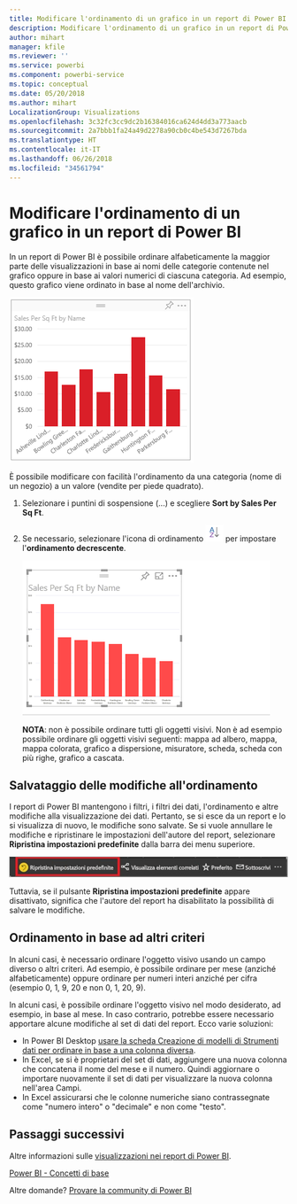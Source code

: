 ```yaml
---
title: Modificare l'ordinamento di un grafico in un report di Power BI
description: Modificare l'ordinamento di un grafico in un report di Power BI
author: mihart
manager: kfile
ms.reviewer: ''
ms.service: powerbi
ms.component: powerbi-service
ms.topic: conceptual
ms.date: 05/20/2018
ms.author: mihart
LocalizationGroup: Visualizations
ms.openlocfilehash: 3c32fc3cc9dc2b16384016ca624d4dd3a773aacb
ms.sourcegitcommit: 2a7bbb1fa24a49d2278a90cb0c4be543d7267bda
ms.translationtype: HT
ms.contentlocale: it-IT
ms.lasthandoff: 06/26/2018
ms.locfileid: "34561794"
---
```

# <a name="change-how-a-chart-is-sorted-in-a-power-bi-report"></a>Modificare l'ordinamento di un grafico in un report di Power BI
In un report di Power BI è possibile ordinare alfabeticamente la maggior parte delle visualizzazioni in base ai nomi delle categorie contenute nel grafico oppure in base ai valori numerici di ciascuna categoria. Ad esempio, questo grafico viene ordinato in base al nome dell'archivio.

![](media/power-bi-report-change-sort/pbi_chartsortcategory.png)

È possibile modificare con facilità l'ordinamento da una categoria (nome di un negozio) a un valore (vendite per piede quadrato).

1. Selezionare i puntini di sospensione (...) e scegliere **Sort by Sales Per Sq Ft**.
2. Se necessario, selezionare l'icona di ordinamento ![](media/power-bi-report-change-sort/sorticon.png) per impostare l'**ordinamento decrescente**.

   ![](media/power-bi-report-change-sort/sortby.gif)

   **NOTA**: non è possibile ordinare tutti gli oggetti visivi.  Non è ad esempio possibile ordinare gli oggetti visivi seguenti: mappa ad albero, mappa, mappa colorata, grafico a dispersione, misuratore, scheda, scheda con più righe, grafico a cascata.

## <a name="saving-changes-you-make-to-sort-order"></a>Salvataggio delle modifiche all'ordinamento
I report di Power BI mantengono i filtri, i filtri dei dati, l'ordinamento e altre modifiche alla visualizzazione dei dati. Pertanto, se si esce da un report e lo si visualizza di nuovo, le modifiche sono salvate.  Se si vuole annullare le modifiche e ripristinare le impostazioni dell'autore del report, selezionare **Ripristina impostazioni predefinite** dalla barra dei menu superiore. 

![ordinamento permanente](media/power-bi-report-change-sort/power-bi-reset-to-default.png)

Tuttavia, se il pulsante **Ripristina impostazioni predefinite** appare disattivato, significa che l'autore del report ha disabilitato la possibilità di salvare le modifiche.

<a name="other"></a>
## <a name="sorting-using-other-criteria"></a>Ordinamento in base ad altri criteri
In alcuni casi, è necessario ordinare l'oggetto visivo usando un campo diverso o altri criteri.  Ad esempio, è possibile ordinare per mese (anziché alfabeticamente) oppure ordinare per numeri interi anziché per cifra (esempio 0, 1, 9, 20 e non 0, 1, 20, 9).  

In alcuni casi, è possibile ordinare l'oggetto visivo nel modo desiderato, ad esempio, in base al mese.  In caso contrario, potrebbe essere necessario apportare alcune modifiche al set di dati del report. Ecco varie soluzioni:

* In Power BI Desktop [usare la scheda Creazione di modelli di Strumenti dati per ordinare in base a una colonna diversa](desktop-sort-by-column.md).
* In Excel, se si è proprietari del set di dati, aggiungere una nuova colonna che concatena il nome del mese e il numero. Quindi aggiornare o importare nuovamente il set di dati per visualizzare la nuova colonna nell'area Campi.
* In Excel assicurarsi che le colonne numeriche siano contrassegnate come "numero intero" o "decimale" e non come "testo".

## <a name="next-steps"></a>Passaggi successivi
Altre informazioni sulle [visualizzazioni nei report di Power BI](power-bi-report-visualizations.md).

[Power BI - Concetti di base](service-basic-concepts.md)

Altre domande? [Provare la community di Power BI](http://community.powerbi.com/)
